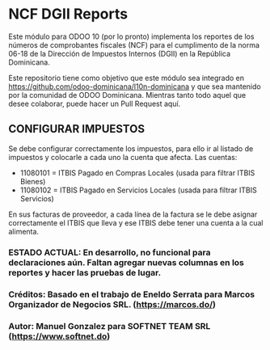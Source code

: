 # NCF DGII Reports

Este módulo para ODOO 10 (por lo pronto) implementa los reportes de los números de comprobantes fiscales (NCF) para el cumplimento de la norma 06-18 de la Dirección de Impuestos Internos (DGII) en la República Dominicana.

Este repositorio tiene como objetivo que este módulo sea integrado en https://github.com/odoo-dominicana/l10n-dominicana y que sea mantenido por la comunidad de ODOO Dominicana.  Mientras tanto todo aquel que desee colaborar, puede hacer un Pull Request aquí.

## CONFIGURAR IMPUESTOS
Se debe configurar correctamente los impuestos, para ello ir al listado de impuestos y colocarle a cada uno la cuenta que afecta.
Las cuentas:

* 11080101 = ITBIS Pagado en Compras Locales (usada para filtrar ITBIS Bienes)
* 11080102 = ITBIS Pagado en Servicios Locales (usada para filtrar ITBIS Servicios)

En sus facturas de proveedor, a cada línea de la factura se le debe asignar correctamente el ITBIS que lleva y ese ITBIS debe tener una cuenta a la cual alimenta.

### ESTADO ACTUAL:  En desarrollo, no funcional para declaraciones aún.  Faltan agregar nuevas columnas en los reportes y hacer las pruebas de lugar.

### Créditos:  Basado en el trabajo de Eneldo Serrata para Marcos Organizador de Negocios SRL. (https://marcos.do/) 

### Autor: Manuel Gonzalez para SOFTNET TEAM SRL (https://www.softnet.do)
